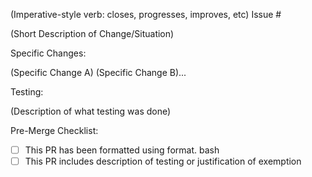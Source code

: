 (Imperative-style verb: closes, progresses, improves, etc) Issue # 

(Short Description of Change/Situation)

Specific Changes:

(Specific Change A) 
(Specific Change B)... 

Testing:

(Description of what testing was done) 

Pre-Merge Checklist:

- [ ] This PR has been formatted using format. bash
- [ ] This PR includes description of testing or justification of exemption 